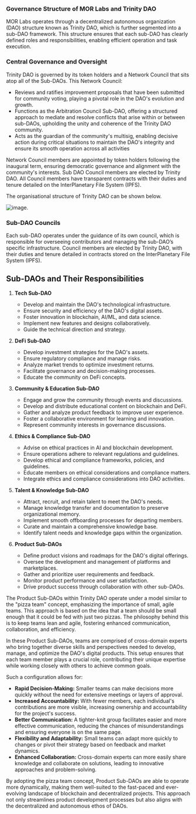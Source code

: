 
### Governance Structure of MOR Labs and Trinity DAO

MOR Labs operates through a decentralized autonomous organization (DAO) structure known as Trinity DAO, which is further segmented into a sub-DAO framework. This structure ensures that each sub-DAO has clearly defined roles and responsibilities, enabling efficient operation and task execution.

### Central Governance and Oversight

Trinity DAO is governed by its token holders and a Network Council that sits atop all of the Sub-DAOs. This Network Council:

- Reviews and ratifies improvement proposals that have been submitted for community voting, playing a pivotal role in the DAO's evolution and growth.
- Functions as the Arbitration Council Sub-DAO, offering a structured approach to mediate and resolve conflicts that arise within or between sub-DAOs, upholding the unity and coherence of the Trinity DAO community.
- Acts as the guardian of the community's multisig, enabling decisive action during critical situations to maintain the DAO's integrity and ensure its smooth operation across all activities

Network Council members are appointed by token holders following the inaugural term, ensuring democratic governance and alignment with the community's interests. Sub DAO Council members are elected by Trinity DAO. All Council members have transparent contracts with their duties and tenure detailed on the InterPlanetary File System (IPFS).

The organisational structure of Trinity DAO can be shown below. 

![image](https://github.com/Morlabs/Contributions/assets/163015586/2396aa2a-7974-4082-9c3c-8ad7aa40926c). 

### Sub-DAO Councils

Each sub-DAO operates under the guidance of its own council, which is responsible for overseeing contributors and managing the sub-DAO’s specific infrastructure. Council members are elected by Trinity DAO, with their duties and tenure detailed in contracts stored on the InterPlanetary File System (IPFS).

## Sub-DAOs and Their Responsibilities

1. **Tech Sub-DAO**
   - Develop and maintain the DAO's technological infrastructure.
   - Ensure security and efficiency of the DAO's digital assets.
   - Foster innovation in blockchain, AI/ML, and data science.
   - Implement new features and designs collaboratively.
   - Guide the technical direction and strategy.

2. **DeFi Sub-DAO**
   - Develop investment strategies for the DAO's assets.
   - Ensure regulatory compliance and manage risks.
   - Analyze market trends to optimize investment returns.
   - Facilitate governance and decision-making processes.
   - Educate the community on DeFi concepts.

3. **Community & Education Sub-DAO**
   - Engage and grow the community through events and discussions.
   - Develop and distribute educational content on blockchain and DeFi.
   - Gather and analyze product feedback to improve user experience.
   - Foster a collaborative environment for learning and innovation.
   - Represent community interests in governance discussions.

4. **Ethics & Compliance Sub-DAO**
   - Advise on ethical practices in AI and blockchain development.
   - Ensure operations adhere to relevant regulations and guidelines.
   - Develop ethical and compliance frameworks, policies, and guidelines.
   - Educate members on ethical considerations and compliance matters.
   - Integrate ethics and compliance considerations into DAO activities.

5. **Talent & Knowledge Sub-DAO**
   - Attract, recruit, and retain talent to meet the DAO's needs.
   - Manage knowledge transfer and documentation to preserve organizational memory.
   - Implement smooth offboarding processes for departing members.
   - Curate and maintain a comprehensive knowledge base.
   - Identify talent needs and knowledge gaps within the organization.

6. **Product Sub-DAOs**
   - Define product visions and roadmaps for the DAO's digital offerings.
   - Oversee the development and management of platforms and marketplaces.
   - Gather and prioritize user requirements and feedback.
   - Monitor product performance and user satisfaction.
   - Drive product success through collaboration with other sub-DAOs.

The Product Sub-DAOs within Trinity DAO operate under a model similar to the "pizza team" concept, emphasizing the importance of small, agile teams. This approach is based on the idea that a team should be small enough that it could be fed with just two pizzas. The philosophy behind this is to keep teams lean and agile, fostering enhanced communication, collaboration, and efficiency.

In these Product Sub-DAOs, teams are comprised of cross-domain experts who bring together diverse skills and perspectives needed to develop, manage, and optimize the DAO's digital products. This setup ensures that each team member plays a crucial role, contributing their unique expertise while working closely with others to achieve common goals.

Such a configuration allows for:
- **Rapid Decision-Making:** Smaller teams can make decisions more quickly without the need for extensive meetings or layers of approval.
- **Increased Accountability:** With fewer members, each individual's contributions are more visible, increasing ownership and accountability for the project's success.
- **Better Communication:** A tighter-knit group facilitates easier and more effective communication, reducing the chances of misunderstandings and ensuring everyone is on the same page.
- **Flexibility and Adaptability:** Small teams can adapt more quickly to changes or pivot their strategy based on feedback and market dynamics.
- **Enhanced Collaboration:** Cross-domain experts can more easily share knowledge and collaborate on solutions, leading to innovative approaches and problem-solving.

By adopting the pizza team concept, Product Sub-DAOs are able to operate more dynamically, making them well-suited to the fast-paced and ever-evolving landscape of blockchain and decentralized projects. This approach not only streamlines product development processes but also aligns with the decentralized and autonomous ethos of DAOs.



